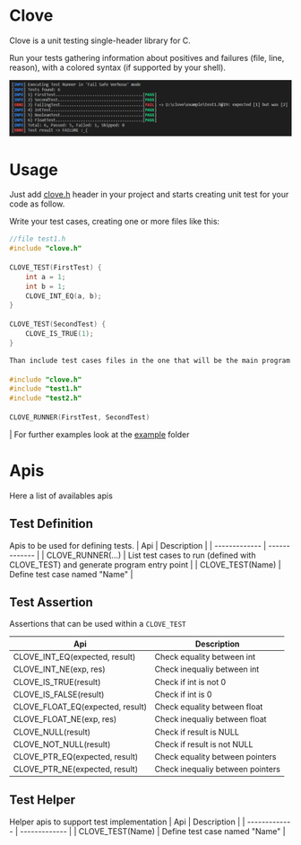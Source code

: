 # Clove
Clove is a unit testing single-header library for C.

Run your tests gathering information about positives and failures (file, line, reason), with a colored syntax (if supported by your shell).

![Clove test run result](./example/result.png)


# Usage
Just add [clove.h](./clove.h) header in your project and starts creating unit test for your code as follow.

Write your test cases, creating one or more files like this:
```c
//file test1.h
#include "clove.h"

CLOVE_TEST(FirstTest) {
    int a = 1;
    int b = 1;
    CLOVE_INT_EQ(a, b);
}

CLOVE_TEST(SecondTest) {
    CLOVE_IS_TRUE(1);
}
```

```c
Than include test cases files in the one that will be the main program and explict test cases to be run:

#include "clove.h"
#include "test1.h"
#include "test2.h"

CLOVE_RUNNER(FirstTest, SecondTest)
```

| For further examples look at the [example](./example) folder

# Apis
Here a list of availables apis
## Test Definition
Apis to be used for defining tests.
| Api | Description |
| ------------- | ------------- |
| CLOVE_RUNNER(...)  | List test cases to run (defined with CLOVE_TEST) and generate program entry point  |
| CLOVE_TEST(Name)  | Define test case named "Name" |

## Test Assertion
Assertions that can be used within a ```CLOVE_TEST```

| Api | Description |
| ------------- | ------------- |
| CLOVE_INT_EQ(expected, result)  | Check equality between int |
| CLOVE_INT_NE(exp, res)  | Check inequaliy between int |
| CLOVE_IS_TRUE(result)  | Check if int is not 0 |
| CLOVE_IS_FALSE(result)  | Check if int is 0 |
| CLOVE_FLOAT_EQ(expected, result)  | Check equality between float |
| CLOVE_FLOAT_NE(exp, res)  | Check inequaliy between float |
| CLOVE_NULL(result)  | Check if result is NULL |
| CLOVE_NOT_NULL(result)  | Check if result is not NULL |
| CLOVE_PTR_EQ(expected, result)  | Check equality between pointers |
| CLOVE_PTR_NE(expected, result)  | Check inequaliy between pointers |


## Test Helper
Helper apis to support test implementation
| Api | Description |
| ------------- | ------------- |
| CLOVE_TEST(Name)  | Define test case named "Name" |
